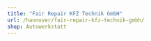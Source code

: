 ```yaml
---
title: "Fair Repair KFZ Technik GmbH"
url: /hannover/fair-repair-kfz-technik-gmbh/
shop: Autowerkstatt
---
```

